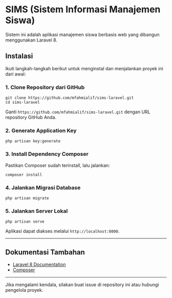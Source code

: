 # SIMS (Sistem Informasi Manajemen Siswa)

Sistem ini adalah aplikasi manajemen siswa berbasis web yang dibangun menggunakan Laravel 8.

## Instalasi

Ikuti langkah-langkah berikut untuk menginstal dan menjalankan proyek ini dari awal:

### 1. Clone Repository dari GitHub

```
git clone https://github.com/mfahmialif/sims-laravel.git
cd sims-laravel
```

Ganti `https://github.com/mfahmialif/sims-laravel.git` dengan URL repository GitHub Anda.

### 2. Generate Application Key

```
php artisan key:generate
```

### 3. Install Dependency Composer

Pastikan Composer sudah terinstall, lalu jalankan:

```
composer install
```

### 4. Jalankan Migrasi Database

```
php artisan migrate
```

### 5. Jalankan Server Lokal

```
php artisan serve
```

Aplikasi dapat diakses melalui `http://localhost:8000`.

---

## Dokumentasi Tambahan

- [Laravel 8 Documentation](https://laravel.com/docs/8.x)
- [Composer](https://getcomposer.org/)

---

Jika mengalami kendala, silakan buat issue di repository ini atau hubungi pengelola proyek.
